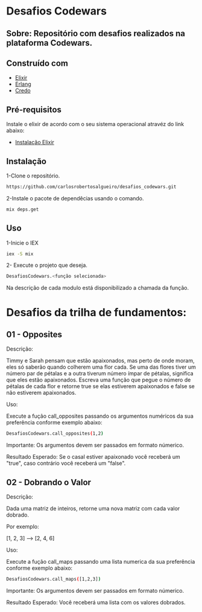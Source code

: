 # Desafios Codewars

## Sobre: Repositório com desafios realizados na plataforma Codewars.

##  Construído com

* [Elixir](https://elixir-lang.org/)
* [Erlang](https://www.erlang.org/)
* [Credo](https://github.com/rrrene/credo)

## Pré-requisitos

Instale o elixir de acordo com o seu sistema operacional atravéz do link abaixo:

* [Instalação Elixir](https://https://elixir-lang.org/install.html)

## Instalação

1-Clone o repositório.

```sh
https://github.com/carlosrobertosalgueiro/desafios_codewars.git
```

2-Instale o pacote de dependêcias  usando o comando.

```sh
mix deps.get
```

## Uso

1-Inicie o IEX

```sh
iex -S mix
```
2- Execute o projeto que deseja.

```sh
DesafiosCodewars.<função selecionada>
```
Na descrição de cada modulo está disponibilizado a chamada da função.


# Desafios da trilha de fundamentos:

##  01 - Opposites

Descrição:

Timmy e Sarah pensam que estão apaixonados, mas perto de onde moram, eles só saberão quando colherem uma flor cada. Se uma das flores tiver um número par de pétalas e a outra tiverum número ímpar de pétalas, significa que eles estão apaixonados. Escreva uma função que pegue o número de pétalas de cada flor e retorne true se elas
estiverem apaixonados e false se não estiverem apaixonados.

Uso:

Execute a fução call_opposites passando os argumentos numéricos da sua preferência conforme exemplo abaixo:

```sh
DesafiosCodewars.call_opposites(1,2)
```
Importante: Os argumentos devem ser passados em formato númerico.

Resultado Esperado: Se o casal estiver apaixonado você receberá um "true", caso contrário você receberá um "false".


##  02 - Dobrando o Valor

Descrição:

Dada uma matriz de inteiros, retorne uma nova matriz com cada valor dobrado.

Por exemplo:

[1, 2, 3] --> [2, 4, 6]

Uso:

Execute a fução call_maps passando uma lista numerica da sua preferência conforme exemplo abaixo:

```sh
DesafiosCodewars.call_maps([1,2,3])
```
Importante: Os argumentos devem ser passados em formato númerico.

Resultado Esperado: Você receberá uma lista com os valores dobrados.
